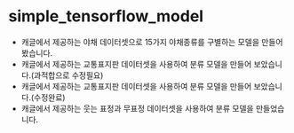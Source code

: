 # simple_tensorflow_model
* 캐글에서 제공하는 야채 데이터셋으로 15가지 야채종류를 구별하는 모델을 만들어봤습니다.
* 캐글에서 제공하는 교통표지판 데이터셋을 사용하여 분류 모델을 만들어 보았습니다.(과적합으로 수정필요)
* 캐글에서 제공하는 교통표지판 데이터셋을 사용하여 분류 모델을 만들어 보았습니다.(수정완료)
* 캐글에서 제공하는 웃는 표정과 무표정 데이터셋을 사용하여 분류 모델을 만들었습니다.
